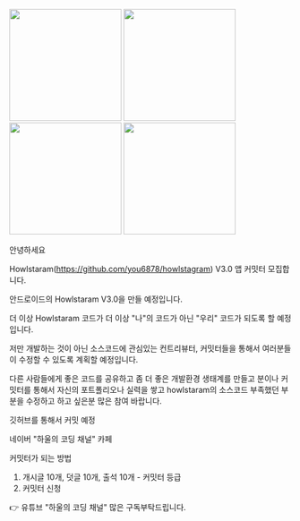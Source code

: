 <img src=https://github.com/you6878/howlstagram/blob/master/images/intro.png width="200"> <img src=https://github.com/you6878/howlstagram/blob/master/images/main.png width="200"> <img src=https://github.com/you6878/howlstagram/blob/master/images/userpage.png width="200"> <img src=https://github.com/you6878/howlstagram/blob/master/images/detailpage.png width="200">


안녕하세요

Howlstaram(https://github.com/you6878/howlstagram) V3.0 앱 커밋터 모집합니다.

안드로이드의 Howlstaram V3.0을 만들 예정입니다.  

더 이상 Howlstaram 코드가 더 이상 "나"의 코드가 아닌 "우리" 코드가  되도록 할 예정입니다.

저만 개발하는 것이 아닌 소스코드에 관심있는 컨트리뷰터, 커밋터들을 통해서 여러분들이 수정할 수 있도록 계획할 예정입니다.


다른 사람들에게 좋은 코드를 공유하고 좀 더 좋은 개발환경 생태계를 만들고 분이나 커밋터를 
통해서 자신의 포트폴리오나 실력을 쌓고 howlstaram의 소스코드 부족했던 부분을 수정하고 하고 싶은분
많은 참여 바랍니다.

깃허브를 통해서 커밋 예정

네이버 "하울의 코딩 채널" 카페

커밋터가 되는 방법

1. 개시글 10개, 덧글 10개, 출석 10개 - 커밋터 등급
2. 커밋터 신청


👉 유튜브 "하울의 코딩 채널" 많은 구독부탁드립니다.
 
 
